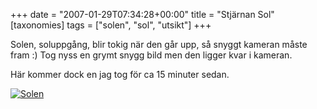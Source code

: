 +++
date = "2007-01-29T07:34:28+00:00"
title = "Stjärnan Sol"
[taxonomies]
tags = ["solen", "sol", "utsikt"]
+++

Solen, soluppgång, blir tokig när den går upp, så snyggt kameran måste fram :) Tog nyss en grymt snygg bild men den ligger kvar i kameran.

Här kommer dock en jag tog för ca 15 minuter sedan.

<a class="imagelink" href="/images/2007/01/soljan07.jpg" title="Solen"><img id="image273" src="/images/2007/01/soljan07.thumbnail.jpg" alt="Solen" /></a>



<small></small>
